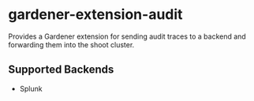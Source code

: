 # gardener-extension-audit

Provides a Gardener extension for sending audit traces to a backend and forwarding them into the shoot cluster.

## Supported Backends

- Splunk
